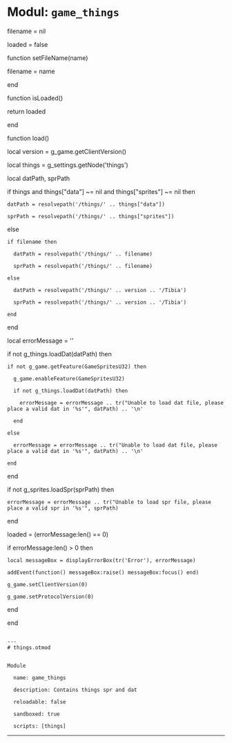 # Modul: `game_things`


filename =  nil

loaded = false

function setFileName(name)

  filename = name

end

function isLoaded()

  return loaded

end

function load()

  local version = g_game.getClientVersion()

  local things = g_settings.getNode('things')

  local datPath, sprPath

  if things and things["data"] ~= nil and things["sprites"] ~= nil then

    datPath = resolvepath('/things/' .. things["data"])

    sprPath = resolvepath('/things/' .. things["sprites"])

  else

    if filename then

      datPath = resolvepath('/things/' .. filename)

      sprPath = resolvepath('/things/' .. filename)

    else

      datPath = resolvepath('/things/' .. version .. '/Tibia')

      sprPath = resolvepath('/things/' .. version .. '/Tibia')

    end

  end

  local errorMessage = ''

  if not g_things.loadDat(datPath) then

    if not g_game.getFeature(GameSpritesU32) then

      g_game.enableFeature(GameSpritesU32)

      if not g_things.loadDat(datPath) then

        errorMessage = errorMessage .. tr("Unable to load dat file, please place a valid dat in '%s'", datPath) .. '\n'

      end

    else

      errorMessage = errorMessage .. tr("Unable to load dat file, please place a valid dat in '%s'", datPath) .. '\n'

    end

  end

  if not g_sprites.loadSpr(sprPath) then

    errorMessage = errorMessage .. tr("Unable to load spr file, please place a valid spr in '%s'", sprPath)

  end

  loaded = (errorMessage:len() == 0)

  if errorMessage:len() > 0 then

    local messageBox = displayErrorBox(tr('Error'), errorMessage)

    addEvent(function() messageBox:raise() messageBox:focus() end)

    g_game.setClientVersion(0)

    g_game.setProtocolVersion(0)

  end

end

```

---
# things.otmod


Module

  name: game_things

  description: Contains things spr and dat

  reloadable: false

  sandboxed: true

  scripts: [things]

```

---
